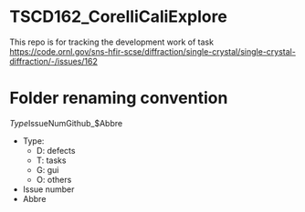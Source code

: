 # TSCD162_CorelliCaliExplore
This repo is for tracking the development work of task https://code.ornl.gov/sns-hfir-scse/diffraction/single-crystal/single-crystal-diffraction/-/issues/162


# Folder renaming convention

$Type$IssueNumGithub_$Abbre

- Type: 
  - D: defects
  - T: tasks
  - G: gui
  - O: others
- Issue number
- Abbre
